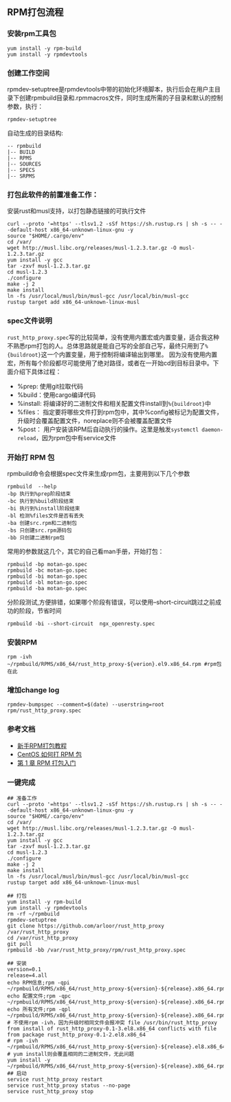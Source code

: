 ## RPM打包流程

### 安装rpm工具包

```shell
yum install -y rpm-build
yum install -y rpmdevtools
```

### 创建工作空间

rpmdev-setuptree是rpmdevtools中带的初始化环境脚本，执行后会在用户主目录下创建rpmbuild目录和.rpmmacros文件，同时生成所需的子目录和默认的控制参数，执行：

```shell
rpmdev-setuptree
```


自动生成的目录结构:

```shell
-- rpmbuild
|-- BUILD
|-- RPMS
|-- SOURCES
|-- SPECS
|-- SRPMS
```

### 打包此软件的前置准备工作：

安装rust和musl支持，以打包静态链接的可执行文件

```shell
curl --proto '=https' --tlsv1.2 -sSf https://sh.rustup.rs | sh -s -- --default-host x86_64-unknown-linux-gnu -y
source "$HOME/.cargo/env"
cd /var/
wget http://musl.libc.org/releases/musl-1.2.3.tar.gz -O musl-1.2.3.tar.gz
yum install -y gcc
tar -zxvf musl-1.2.3.tar.gz
cd musl-1.2.3
./configure
make -j 2
make install
ln -fs /usr/local/musl/bin/musl-gcc /usr/local/bin/musl-gcc
rustup target add x86_64-unknown-linux-musl
```

### spec文件说明

`rust_http_proxy.spec`写的比较简单，没有使用内置宏或内置变量，适合我这种不熟悉rpm打包的人。总体思路就是能自己写的全部自己写，最终只用到了`%{buildroot}`这一个内置变量，用于控制将编译输出到哪里。
因为没有使用内置宏，所有每个阶段都尽可能使用了绝对路径，或者在一开始cd到目标目录中。下面介绍下具体过程：

- %prep: 使用git拉取代码
- %build：使用cargo编译代码
- %install: 将编译好的二进制文件和相关配置文件install到`%{buildroot}`中
- %files： 指定要将哪些文件打到rpm包中，其中%config被标记为配置文件，升级时会覆盖配置文件，noreplace则不会被覆盖配置文件
- %post： 用户安装该RPM后自动执行的操作。这里是触发`systemctl daemon-reload`，因为rpm包中有service文件

### 开始打 RPM 包
rpmbuild命令会根据spec文件来生成rpm包，主要用到以下几个参数

```shell
rpmbuild  --help
-bp 执行到%prep阶段结束
-bc 执行到%build阶段结束
-bi 执行到%install阶段结束
-bl 检测%files文件是否有丢失
-ba 创建src.rpm和二进制包
-bs 只创建src.rpm源码包
-bb 只创建二进制rpm包
```

常用的参数就这几个，其它的自己看man手册，开始打包：

```shell
rpmbuild -bp motan-go.spec
rpmbuild -bc motan-go.spec
rpmbuild -bi motan-go.spec
rpmbuild -bl motan-go.spec
rpmbuild -ba motan-go.spec
```

分阶段测试,方便排错，如果哪个阶段有错误，可以使用–short-circuit跳过之前成功的阶段，节省时间

```shell
rpmbuild -bi --short-circuit  ngx_openresty.spec
```

### 安装RPM

```shell
rpm -ivh ~/rpmbuild/RPMS/x86_64/rust_http_proxy-${verion}.el9.x86_64.rpm #rpm包在此
```


### 增加change log

```shell
rpmdev-bumpspec --comment=$(date) --userstring=root  rpm/rust_http_proxy.spec
```

### 参考文档

- [新手RPM打包教程](https://www.jianshu.com/p/283768d15601)
- [CentOS 如何打 RPM 包](https://idevz.org/2017/07/centos-%E5%A6%82%E4%BD%95%E6%89%93-rpm-%E5%8C%85/)
- [第 1 章 RPM 打包入门](https://access.redhat.com/documentation/zh-cn/red_hat_enterprise_linux/8/html/packaging_and_distributing_software/getting-started-with-rpm-packaging_packaging-and-distributing-software)

### 一键完成

```shell
## 准备工作
curl --proto '=https' --tlsv1.2 -sSf https://sh.rustup.rs | sh -s -- --default-host x86_64-unknown-linux-gnu -y
source "$HOME/.cargo/env"
cd /var/
wget http://musl.libc.org/releases/musl-1.2.3.tar.gz -O musl-1.2.3.tar.gz
yum install -y gcc
tar -zxvf musl-1.2.3.tar.gz
cd musl-1.2.3
./configure
make -j 2
make install
ln -fs /usr/local/musl/bin/musl-gcc /usr/local/bin/musl-gcc
rustup target add x86_64-unknown-linux-musl

## 打包
yum install -y rpm-build
yum install -y rpmdevtools
rm -rf ~/rpmbuild
rpmdev-setuptree
git clone https://github.com/arloor/rust_http_proxy /var/rust_http_proxy
cd /var/rust_http_proxy
git pull
rpmbuild -bb /var/rust_http_proxy/rpm/rust_http_proxy.spec

## 安装
version=0.1
release=4.all
echo RPM信息;rpm -qpi ~/rpmbuild/RPMS/x86_64/rust_http_proxy-${version}-${release}.x86_64.rpm
echo 配置文件;rpm -qpc ~/rpmbuild/RPMS/x86_64/rust_http_proxy-${version}-${release}.x86_64.rpm
echo 所有文件;rpm -qpl ~/rpmbuild/RPMS/x86_64/rust_http_proxy-${version}-${release}.x86_64.rpm
# 不使用rpm -ivh，因为升级时相同文件会报冲突 file /usr/bin/rust_http_proxy from install of rust_http_proxy-0.1-3.el8.x86_64 conflicts with file from package rust_http_proxy-0.1-2.el8.x86_64
# rpm -ivh ~/rpmbuild/RPMS/x86_64/rust_http_proxy-${version}-${release}.el8.x86_64.rpm
# yum install则会覆盖相同的二进制文件，无此问题
yum install -y ~/rpmbuild/RPMS/x86_64/rust_http_proxy-${version}-${release}.x86_64.rpm
## 启动
service rust_http_proxy restart
service rust_http_proxy status --no-page
service rust_http_proxy stop
```